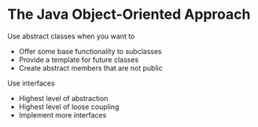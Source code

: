 # The Java Object-Oriented Approach

Use abstract classes when you want to 
- Offer some base functionality to subclasses
- Provide a template for future classes
- Create abstract members that are not public

Use interfaces
- Highest level of abstraction
- Highest level of loose coupling
- Implement more interfaces